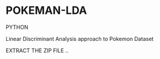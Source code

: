 # POKEMAN-LDA
PYTHON

Linear Discriminant Analysis approach to Pokemon Dataset

EXTRACT THE ZIP FILE ..
